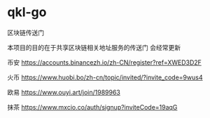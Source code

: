 # qkl-go
区块链传送门

本项目的目的在于共享区块链相关地址服务的传送门 会经常更新


币安   https://accounts.binancezh.io/zh-CN/register?ref=XWED3D2F

火币   https://www.huobi.bo/zh-cn/topic/invited/?invite_code=9wus4

欧易   https://www.ouyi.art/join/1989963

抹茶   https://www.mxcio.co/auth/signup?inviteCode=19aqG
